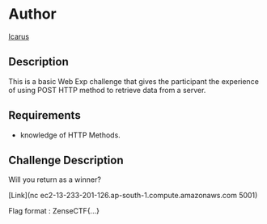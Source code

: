 # Author

[Icarus](https://github.com/Icarus131)

## Description

This is a basic Web Exp challenge that gives the participant the experience of using POST HTTP method to retrieve data from a server.

## Requirements

- knowledge of HTTP Methods.

## Challenge Description

Will you return as a winner?

[Link](nc ec2-13-233-201-126.ap-south-1.compute.amazonaws.com 5001)

Flag format : ZenseCTF{...}

